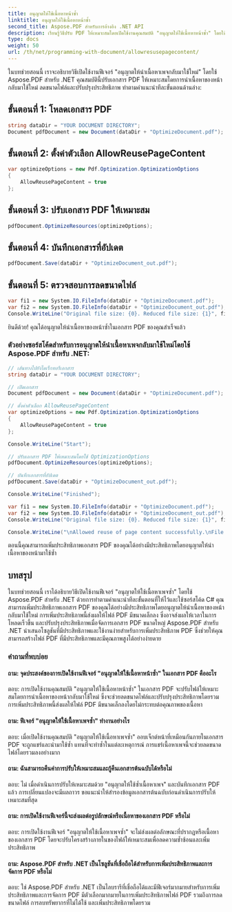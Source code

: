 ```yaml
---
title: อนุญาตให้ใช้เนื้อหาหน้าซ้ำ
linktitle: อนุญาตให้ใช้เนื้อหาหน้าซ้ำ
second_title: Aspose.PDF สำหรับการอ้างอิง .NET API
description: เรียนรู้วิธีปรับ PDF ให้เหมาะสมโดยเปิดใช้งานคุณสมบัติ "อนุญาตให้ใช้เนื้อหาหน้าซ้ำ" โดยใช้ Aspose.PDF สำหรับ .NET ลดขนาดไฟล์และปรับปรุงประสิทธิภาพ
type: docs
weight: 50
url: /th/net/programming-with-document/allowresusepagecontent/
---
```

ในบทช่วยสอนนี้ เราจะอธิบายวิธีเปิดใช้งานฟีเจอร์ "อนุญาตให้นำเนื้อหาเพจกลับมาใช้ใหม่" โดยใช้ Aspose.PDF สำหรับ .NET คุณสมบัตินี้ปรับเอกสาร PDF ให้เหมาะสมโดยการนำเนื้อหาของหน้ากลับมาใช้ใหม่ ลดขนาดไฟล์และปรับปรุงประสิทธิภาพ ทำตามคำแนะนำทีละขั้นตอนด้านล่าง:

## ขั้นตอนที่ 1: โหลดเอกสาร PDF

```csharp
string dataDir = "YOUR DOCUMENT DIRECTORY";
Document pdfDocument = new Document(dataDir + "OptimizeDocument.pdf");
```

## ขั้นตอนที่ 2: ตั้งค่าตัวเลือก AllowReusePageContent

```csharp
var optimizeOptions = new Pdf.Optimization.OptimizationOptions
{
    AllowReusePageContent = true
};
```

## ขั้นตอนที่ 3: ปรับเอกสาร PDF ให้เหมาะสม

```csharp
pdfDocument.OptimizeResources(optimizeOptions);
```

## ขั้นตอนที่ 4: บันทึกเอกสารที่อัปเดต

```csharp
pdfDocument.Save(dataDir + "OptimizeDocument_out.pdf");
```

## ขั้นตอนที่ 5: ตรวจสอบการลดขนาดไฟล์

```csharp
var fi1 = new System.IO.FileInfo(dataDir + "OptimizeDocument.pdf");
var fi2 = new System.IO.FileInfo(dataDir + "OptimizeDocument_out.pdf");
Console.WriteLine("Original file size: {0}. Reduced file size: {1}", fi1.Length, fi2.Length);
```

ยินดีด้วย! คุณได้อนุญาตให้นำเนื้อหาของหน้าซ้ำในเอกสาร PDF ของคุณสำเร็จแล้ว

### ตัวอย่างซอร์สโค้ดสำหรับการอนุญาตให้นำเนื้อหาเพจกลับมาใช้ใหม่โดยใช้ Aspose.PDF สำหรับ .NET:

```csharp
// เส้นทางไปยังไดเร็กทอรีเอกสาร
string dataDir = "YOUR DOCUMENT DIRECTORY";

// เปิดเอกสาร
Document pdfDocument = new Document(dataDir + "OptimizeDocument.pdf");

// ตั้งค่าตัวเลือก AllowReusePageContent
var optimizeOptions = new Pdf.Optimization.OptimizationOptions
{
    AllowReusePageContent = true
};

Console.WriteLine("Start");

// ปรับเอกสาร PDF ให้เหมาะสมโดยใช้ OptimizationOptions
pdfDocument.OptimizeResources(optimizeOptions);

// บันทึกเอกสารที่อัปเดต
pdfDocument.Save(dataDir + "OptimizeDocument_out.pdf");

Console.WriteLine("Finished");

var fi1 = new System.IO.FileInfo(dataDir + "OptimizeDocument.pdf");
var fi2 = new System.IO.FileInfo(dataDir + "OptimizeDocument_out.pdf");
Console.WriteLine("Original file size: {0}. Reduced file size: {1}", fi1.Length, fi2.Length);

Console.WriteLine("\nAllowed reuse of page content successfully.\nFile saved at " + dataDir);
```

ตอนนี้คุณสามารถเพิ่มประสิทธิภาพเอกสาร PDF ของคุณได้อย่างมีประสิทธิภาพโดยอนุญาตให้นำเนื้อหาของหน้ามาใช้ซ้ำ

## บทสรุป

ในบทช่วยสอนนี้ เราได้อธิบายวิธีเปิดใช้งานฟีเจอร์ "อนุญาตให้ใช้เนื้อหาเพจซ้ำ" โดยใช้ Aspose.PDF สำหรับ .NET ด้วยการทำตามคำแนะนำทีละขั้นตอนที่ให้ไว้และใช้ซอร์สโค้ด C# คุณสามารถเพิ่มประสิทธิภาพเอกสาร PDF ของคุณได้อย่างมีประสิทธิภาพโดยอนุญาตให้นำเนื้อหาของหน้ากลับมาใช้ใหม่ การเพิ่มประสิทธิภาพนี้ส่งผลให้ไฟล์ PDF มีขนาดเล็กลง ซึ่งอาจส่งผลให้เวลาในการโหลดเร็วขึ้น และปรับปรุงประสิทธิภาพเมื่อจัดการเอกสาร PDF ขนาดใหญ่ Aspose.PDF สำหรับ .NET นำเสนอโซลูชันที่มีประสิทธิภาพและใช้งานง่ายสำหรับการเพิ่มประสิทธิภาพ PDF ซึ่งช่วยให้คุณสามารถสร้างไฟล์ PDF ที่มีประสิทธิภาพและมีคุณภาพสูงได้อย่างง่ายดาย

### คำถามที่พบบ่อย

#### ถาม: จุดประสงค์ของการเปิดใช้งานฟีเจอร์ "อนุญาตให้ใช้เนื้อหาหน้าซ้ำ" ในเอกสาร PDF คืออะไร

ตอบ: การเปิดใช้งานคุณสมบัติ "อนุญาตให้ใช้เนื้อหาหน้าซ้ำ" ในเอกสาร PDF จะปรับไฟล์ให้เหมาะสมโดยการนำเนื้อหาของหน้ากลับมาใช้ใหม่ ซึ่งจะช่วยลดขนาดไฟล์และปรับปรุงประสิทธิภาพโดยรวม การเพิ่มประสิทธิภาพนี้ส่งผลให้ไฟล์ PDF มีขนาดเล็กลงโดยไม่กระทบต่อคุณภาพของเนื้อหา

#### ถาม: ฟีเจอร์ "อนุญาตให้ใช้เนื้อหาเพจซ้ำ" ทำงานอย่างไร

ตอบ: เมื่อเปิดใช้งานคุณสมบัติ "อนุญาตให้ใช้เนื้อหาเพจซ้ำ" ออบเจ็กต์หน้าที่เหมือนกันภายในเอกสาร PDF จะถูกแชร์และนำมาใช้ซ้ำ แทนที่จะทำซ้ำในแต่ละเหตุการณ์ การแชร์เนื้อหาเพจนี้จะช่วยลดขนาดไฟล์โดยรวมลงอย่างมาก

#### ถาม: ฉันสามารถคืนค่าการปรับให้เหมาะสมและกู้คืนเอกสารต้นฉบับได้หรือไม่

ตอบ: ไม่ เมื่อดำเนินการปรับให้เหมาะสมด้วย "อนุญาตให้ใช้ซ้ำเนื้อหาเพจ" และบันทึกเอกสาร PDF แล้ว การเปลี่ยนแปลงจะมีผลถาวร ขอแนะนำให้สำรองข้อมูลเอกสารต้นฉบับก่อนดำเนินการปรับให้เหมาะสมที่สุด

#### ถาม: การเปิดใช้งานฟีเจอร์นี้จะส่งผลต่อรูปลักษณ์หรือเนื้อหาของเอกสาร PDF หรือไม่

ตอบ: การเปิดใช้งานฟีเจอร์ "อนุญาตให้ใช้เนื้อหาเพจซ้ำ" จะไม่ส่งผลต่อลักษณะที่ปรากฏหรือเนื้อหาของเอกสาร PDF โดยจะปรับโครงสร้างภายในของไฟล์ให้เหมาะสมเพื่อลดความซ้ำซ้อนและเพิ่มประสิทธิภาพ

#### ถาม: Aspose.PDF สำหรับ .NET เป็นโซลูชันที่เชื่อถือได้สำหรับการเพิ่มประสิทธิภาพและการจัดการ PDF หรือไม่

ตอบ: ใช่ Aspose.PDF สำหรับ .NET เป็นไลบรารีที่เชื่อถือได้และมีฟีเจอร์มากมายสำหรับการเพิ่มประสิทธิภาพและการจัดการ PDF มีตัวเลือกมากมายในการเพิ่มประสิทธิภาพไฟล์ PDF รวมถึงการลดขนาดไฟล์ การลบทรัพยากรที่ไม่ได้ใช้ และเพิ่มประสิทธิภาพโดยรวม